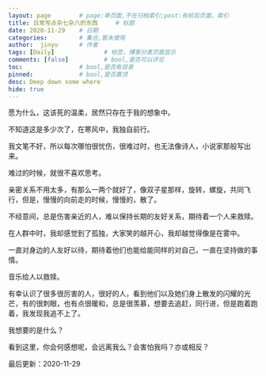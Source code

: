 ```yaml
---
layout: page        # page:单页面,不在归档索引;post:有前后页面，索引
title: 日常写点杂七杂八的东西     # 标题
date: 2020-11-29    # 日期
categories:         # 集合,暂未使用
author:  jinyu      # 作者
tags: [Daily]              # 标签，博客分类页面显示
comments: [false]          # bool,是否可以评论
toc:                # bool,是否有目录
pinned:             # bool,是否置顶
desc: Deep down some where
hide: true
---
```


愿为什么，这该死的温柔，居然只存在于我的想象中。

不知道这是多少次了，在寒风中，我独自前行。

<!-- more -->

我文笔不好，所以每次哪怕很忧伤，很难过时，也无法像诗人，小说家那般写出来。

难过的时候，就很不喜欢思考。

亲密关系不用太多，有那么一两个就好了，像双子星那样，旋转，螺旋，共同飞行，但是，慢慢的向前走的时候，慢慢的，散了。

不经意间，总是伤害亲近的人，难以保持长期的友好关系，期待着一个人来救赎。

在人群中时，我却感觉到了孤独，大家笑的越开心，我却越觉得像是在雾中。

一直对身边的人友好以待，期待着他们也能给能同样的对自己，一直在坚持做的事情。

音乐给人以救赎。

有幸认识了很多很厉害的人，很好的人，看到他们以及她们身上散发的闪耀的光芒，有的很刺眼，也有点很暖和，总是很羡慕，想要去追赶，同行进，但是跑着跑着，我发现我追不上了。

我想要的是什么？

看到这里，你会何感想呢，会远离我么？会害怕我吗？亦或相反？



最后更新：2020-11-29

